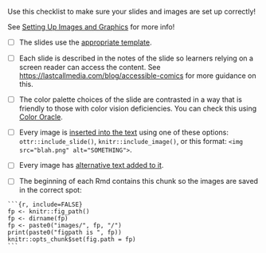 
Use this checklist to make sure your slides and images are set up correctly!

See [Setting Up Images and Graphics](./getting_started.md#setting-up-images-and-graphics) for more info!

- [ ] The slides use the [appropriate template](./getting_started.md#setting-up-images-and-graphics).

- [ ] Each slide is described in the notes of the slide so learners relying on a screen reader can access the content. See https://lastcallmedia.com/blog/accessible-comics for more guidance on this.

- [ ] The color palette choices of the slide are contrasted in a way that is friendly to those with color vision deficiencies.
You can check this using [Color Oracle](https://colororacle.org/).

- [ ] Every image is [inserted into the text](./getting_started.md#s#adding-images-and-graphics-in-text) using one of these options: `ottr::include_slide()`, `knitr::include_image()`, or this format: `<img src="blah.png" alt="SOMETHING">`.

- [ ] Every image has [alternative text added to it](./getting_started.md#s#adding-images-and-graphics-in-text).

- [ ] The beginning of each Rmd contains this chunk so the images are saved in the correct spot:

`````
```{r, include=FALSE}
fp <- knitr::fig_path()
fp <- dirname(fp)
fp <- paste0("images/", fp, "/")
print(paste0("figpath is ", fp))
knitr::opts_chunk$set(fig.path = fp)
```
`````
